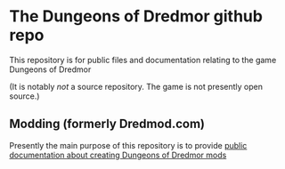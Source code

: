 # The Dungeons of Dredmor github repo

This repository is for public files and documentation relating to the game Dungeons of Dredmor

(It is notably _not_ a source repository.  The game is not presently open source.)

## Modding (formerly Dredmod.com)

Presently the main purpose of this repository is to provide [public documentation about creating Dungeons of Dredmor mods](https://github.com/dredmor-com/dungeons-of-dredmor/wiki/Modding-Home)
